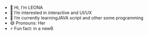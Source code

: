 - 👋 Hi, I’m LEONA
- 👀 I’m interested in interactive and UI/UX
- 🌱 I’m currently learningJAVA script and other some programming
- 😄 Pronouns: Her
- ⚡ Fun fact: in a newB

<!---
salad46/salad46 is a ✨ special ✨ repository because its `README.md` (this file) appears on your GitHub profile.
You can click the Preview link to take a look at your changes.
--->
